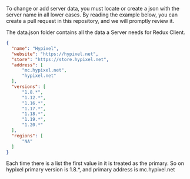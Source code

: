 To change or add server data, you must locate or create a json with the server name in all lower cases.
By reading the example below, you can create a pull request in this repository, and we will promptly review it.

The data.json folder contains all the data a Server needs for Redux Client.
```json
{
  "name": "Hypixel",
  "website": "https://hypixel.net",
  "store": "https://store.hypixel.net",
  "address": [
      "mc.hypixel.net",
      "hypixel.net"
  ],
  "versions": [
      "1.8.*",
      "1.12.*",
      "1.16.*",
      "1.17.*",
      "1.18.*",
      "1.19.*",
      "1.20.*"
  ],
  "regions": [
      "NA"
  ]
}
```
Each time there is a list the first value in it is treated as the primary. So on hypixel primary version is 1.8.*, and primary address is mc.hypixel.net
